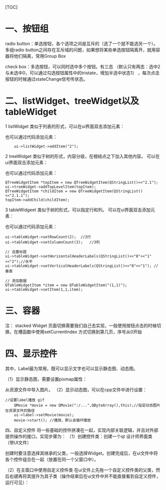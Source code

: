[TOC]

一、按钮组
===

radio button：单选按钮，各个选项之间是互斥的（选了一个就不能选另一个）。多组radio button之间存在互斥域的问题，如果想将某些单选按钮隔离开，就用容器将他们隔离，常用Group Box


check box：多选按钮，可以同时选中多个按钮。有三态 （默认只有两态：选中2与未选中0，可以通过勾选按钮属性中的tristate，增加半选中状态1） ，每次点击按钮的时候通过stateChange信号传状态。

二、listWidget、treeWidget以及tableWidget
===

1 listWidget
类似于列表的形式，可以在ui界面双击添加元素：

也可以通过代码添加元素：

```
    ui->listWidget->addItem("2");
```


2 treeWidget
类似于树的形式，内容分级，在根结点之下加入其他内容。
可以在ui界面双击添加元素：

也可以通过代码添加元素：

    QTreeWidgetItem *topItem = new QTreeWidgetItem(QStringList()<<"2.1");
    ui->treeWidget->addTopLevelItem(topItem);
    QTreeWidgetItem *childItem = new QTreeWidgetItem(QStringList()<<"2.1.1");
    topItem->addChild(childItem);
3 tableWidgeet
类似于树的形式，可以指定行和列。
可以在ui界面双击添加元素：


也可以通过代码添加元素：

	ui->tableWidget->setRowCount(2);  //2行
	ui->tableWidget->setColumnCount(3);   //3列
	
	// 设置标题
	ui->tableWidget->setHorizontalHeaderLabels(QStringList()<<"0"<<"1"<<"2");//水平
	ui->tableWidget->setVerticalHeaderLabels(QStringList()<<"0"<<"1"); //垂直
	
	// 添加数据
	QTableWidgetItem *item = new QTableWidgetItem("(1,1)");
	ui->tableWidget->setItem(1,1,item); 
三、容器
===

注： stacked Widget 页面切换需要我们自己去实现，一般使用按钮点击的时候切换，在槽函数中使用setCurrentIndex 方式切换到第几页，序号从0开始

四、显示控件
===

其中，Label最为常用，既可以显示文字也可以显示静态图、动态图。

（1）显示静态图，需要设置pixmap属性：

从资源文件中导入图片。
（2）显示动态图，可以在cpp文件中进行设置：

```
//设置label播放 gif
    QMovie *movie = new QMovie(":/...",QByteArray(),this);//指定动态图片在资源文件的路径
    ui->label->setMovie(movie);
    movie->start(); //播放，默认会循环播放
```

四、自定义控件
将一些基础的控件拼凑在一起，实现内部关联逻辑，并且对外部提供操作的接口。实现步骤为：
（1）创建控件类：创建一个qt 设计师界面类 （带UI文件）

创建时要注意选择其继承的父类，一般选择Widget。创建完成后，在ui文件中将各个控件组合在一起（放置在同一个父窗口中）。

（2）在主窗口中使用自定义控件类
在ui文件上先拖一个自定义控件类的父类，然后右键再将其提升为其子类（操作结束后在ui文件中并不能直接看到自定义控件，运行可见）：
